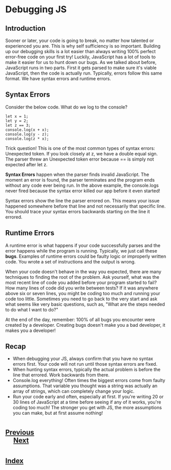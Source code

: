 # Debugging JS
## Introduction
Sooner or later, your code is going to break, no matter how talented or experienced you are. This is why self sufficiency is so important. Building up our debugging skills is a lot easier than always writing 100% perfect error-free code on your first try! Luckily, JavaScript has a lot of tools to make it easier for us to hunt down our bugs. As we talked about before, JavaScript runs in two parts. First it gets parsed to make sure it's viable JavaScript, then the code is actually run. Typically, errors follow this same format. We have syntax errors and runtime errors.
## Syntax Errors
Consider the below code. What do we log to the console?

```JS
let x = 1;
let y = 2;
let z == 3;
console.log(x + x);
console.log(y - z);
console.log(z * x);
```

Trick question! This is one of the most common types of syntax errors: Unexpected token. If you look closely at z, we have a double equal sign. The parser threw an Unexpected token error because == is simply not expected after let z.

__Syntax Errors__ happen when the parser finds invalid JavaScript. The moment an error is found, the parser terminates and the program ends without any code ever being run. In the above example, the console.logs never fired because the syntax error killed our app before it even started!

Syntax errors show the line the parser errored on. This means your issue happened somewhere before that line and not necessarily that specific line. You should trace your syntax errors backwards starting on the line it errored.

## Runtime Errors
A runtime error is what happens if your code successfully parses and the error happens while the program is running. Typically, we just call these __bugs__. Examples of runtime errors could be faulty logic or improperly written code. You wrote a set of instructions and the output is wrong.

When your code doesn't behave in the way you expected, there are many techniques to finding the root of the problem. Ask yourself, what was the most recent line of code you added before your program started to fail? How many lines of code did you write between tests? If it was anywhere above six or seven lines, you might be coding too much and running your code too little. Sometimes you need to go back to the very start and ask what seems like very basic questions, such as, "What are the steps needed to do what I want to do?"

At the end of the day, remember: 100% of all bugs you encounter were created by a developer. Creating bugs doesn't make you a bad developer, it makes you a developer!

## Recap
*   When debugging your JS, always confirm that you have no syntax errors first. Your code will not run until those syntax errors are fixed.
*   When hunting syntax errors, typically the actual problem is before the line that errored. Work backwards from there.
*   Console.log everything! Often times the biggest errors come from faulty assumptions. That variable you thought was a string was actually an array of strings, which can completely change your logic.
*   Run your code early and often, especially at first. If you're writing 20 or 30 lines of JavaScript at a time before seeing if any of it works, you're coding too much! The stronger you get with JS, the more assumptions you can make, but at first assume nothing!
#
## [Previous](./001_Javascritp_Overview.md)<span>&nbsp;&nbsp;&nbsp;&nbsp;&nbsp;&nbsp;&nbsp;&nbsp;&nbsp;&nbsp;&nbsp;&nbsp;&nbsp;&nbsp;&nbsp;&nbsp;&nbsp;&nbsp;&nbsp;&nbsp;&nbsp;&nbsp;&nbsp;&nbsp;&nbsp;&nbsp;&nbsp;&nbsp;&nbsp;&nbsp;&nbsp;&nbsp;&nbsp;&nbsp;&nbsp;&nbsp;&nbsp;&nbsp;&nbsp;&nbsp;&nbsp;&nbsp;&nbsp;&nbsp;&nbsp;&nbsp;&nbsp;&nbsp;&nbsp;&nbsp;&nbsp;&nbsp;&nbsp;&nbsp;&nbsp;&nbsp;&nbsp;&nbsp;&nbsp;&nbsp;&nbsp;&nbsp;&nbsp;&nbsp;&nbsp;&nbsp;&nbsp;&nbsp;&nbsp;&nbsp;&nbsp;&nbsp;&nbsp;&nbsp;&nbsp;&nbsp;&nbsp;&nbsp;&nbsp;&nbsp;&nbsp;&nbsp;&nbsp;&nbsp;&nbsp;&nbsp;&nbsp;</span> [Next](./003_Scope.md)

#
##  [Index](../../Index.md)